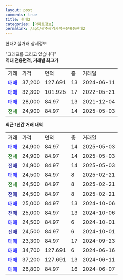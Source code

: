 ```yaml
---
layout: post
comments: true
title: 현대2
categories: [아파트정보]
permalink: /apt/광주광역시북구문흥동현대2
---
```


현대2 실거래 상세정보

<script type="text/javascript">
  google.charts.load('current', {'packages':['line', 'corechart']});
  google.charts.setOnLoadCallback(drawChart);

  function drawChart() {
    var data = new google.visualization.DataTable();
    data.addColumn('date', '거래일');
    data.addColumn('number', "매매");
    data.addColumn('number', "전세");
    data.addColumn('number', "전매");

    data.addRows([[new Date(Date.parse("2025-05-03")), 24900, null, null], [new Date(Date.parse("2025-05-03")), null, 24900, null], [new Date(Date.parse("2025-05-03")), null, null, 24900], [new Date(Date.parse("2025-02-21")), 24500, null, null], [new Date(Date.parse("2025-02-21")), null, 24500, null], [new Date(Date.parse("2025-02-21")), null, null, 24500], [new Date(Date.parse("2024-10-06")), 25000, null, null], [new Date(Date.parse("2024-10-06")), null, null, 25000], [new Date(Date.parse("2024-10-01")), 24500, null, null], [new Date(Date.parse("2024-10-01")), null, null, 24500], [new Date(Date.parse("2024-09-23")), 23300, null, null], [new Date(Date.parse("2024-06-16")), 34700, null, null], [new Date(Date.parse("2024-06-11")), 37200, null, null], [new Date(Date.parse("2024-06-07")), 26800, null, null]]);

    var options = {
      hAxis: {
        format: 'yyyy/MM/dd'
      },    
      lineWidth: 0,
      pointsVisible: true,    
      title: '최근 1년간 유형별 실거래가 분포',
      legend: { position: 'bottom' }
    };

    var formatter = new google.visualization.NumberFormat({pattern:'###,###'} );
    formatter.format(data, 1);
    formatter.format(data, 2);
    
    setTimeout(function() {
        var chart = new google.visualization.LineChart(document.getElementById('columnchart_material'));
        chart.draw(data, (options));
        document.getElementById('loading').style.display = 'none';
    }, 200);
  }
</script>


<div id="loading" style="z-index:20; display: block; margin-left: 0px">"그래프를 그리고 있습니다"</div>
<div id="columnchart_material" style="width: 95%; margin-left: 0px; display: block"></div>
<!-- contents start -->
<b>역대 전용면적, 거래별 최고가</b>
<table class="sortable">
    <tr>
      <td>거래</td>
      <td>가격</td>
      <td>면적</td>
      <td>층</td>
      <td>거래일</td>
    </tr>
        <tr>
          <td><a style="color: blue">매매</a></td>
          <td>37,200</td>
          <td>127.691</td>
          <td>13</td>
          <td>2024-06-11</td>
        </tr>            <tr>
          <td><a style="color: blue">매매</a></td>
          <td>32,300</td>
          <td>101.925</td>
          <td>17</td>
          <td>2022-05-21</td>
        </tr>            <tr>
          <td><a style="color: blue">매매</a></td>
          <td>28,000</td>
          <td>84.97</td>
          <td>13</td>
          <td>2021-12-04</td>
        </tr>        
        <tr>
              <td><a style="color: darkgreen">전세</a></td>
              <td>24,900</td>
              <td>84.97</td>
              <td>14</td>
              <td>2025-05-03</td>
            </tr>        
    
</table>

<b>최근 1년간 거래 내역</b>

<table class="sortable">
    <tr>
      <td>거래</td>
      <td>가격</td>
      <td>면적</td>
      <td>층</td>
      <td>거래일</td>
    </tr>
    <tr>
      <td><a style="color: blue">매매</a></td>
      <td>24,900</td>
      <td>84.97</td>
      <td>14</td>
      <td>2025-05-03</td>
    </tr>          <tr>
      <td><a style="color: darkgreen">전세</a></td>
      <td>24,900</td>
      <td>84.97</td>
      <td>14</td>
      <td>2025-05-03</td>
    </tr>          <tr>
      <td><a style="color: darkblue">전매</a></td>
      <td>24,900</td>
      <td>84.97</td>
      <td>14</td>
      <td>2025-05-03</td>
    </tr>          <tr>
      <td><a style="color: blue">매매</a></td>
      <td>24,500</td>
      <td>84.97</td>
      <td>8</td>
      <td>2025-02-21</td>
    </tr>          <tr>
      <td><a style="color: darkgreen">전세</a></td>
      <td>24,500</td>
      <td>84.97</td>
      <td>8</td>
      <td>2025-02-21</td>
    </tr>          <tr>
      <td><a style="color: darkblue">전매</a></td>
      <td>24,500</td>
      <td>84.97</td>
      <td>8</td>
      <td>2025-02-21</td>
    </tr>          <tr>
      <td><a style="color: blue">매매</a></td>
      <td>25,000</td>
      <td>84.97</td>
      <td>13</td>
      <td>2024-10-06</td>
    </tr>          <tr>
      <td><a style="color: darkblue">전매</a></td>
      <td>25,000</td>
      <td>84.97</td>
      <td>13</td>
      <td>2024-10-06</td>
    </tr>          <tr>
      <td><a style="color: blue">매매</a></td>
      <td>24,500</td>
      <td>84.97</td>
      <td>6</td>
      <td>2024-10-01</td>
    </tr>          <tr>
      <td><a style="color: darkblue">전매</a></td>
      <td>24,500</td>
      <td>84.97</td>
      <td>6</td>
      <td>2024-10-01</td>
    </tr>          <tr>
      <td><a style="color: blue">매매</a></td>
      <td>23,300</td>
      <td>84.97</td>
      <td>17</td>
      <td>2024-09-23</td>
    </tr>          <tr>
      <td><a style="color: blue">매매</a></td>
      <td>34,700</td>
      <td>127.691</td>
      <td>6</td>
      <td>2024-06-16</td>
    </tr>          <tr>
      <td><a style="color: blue">매매</a></td>
      <td>37,200</td>
      <td>127.691</td>
      <td>13</td>
      <td>2024-06-11</td>
    </tr>          <tr>
      <td><a style="color: blue">매매</a></td>
      <td>26,800</td>
      <td>84.97</td>
      <td>16</td>
      <td>2024-06-07</td>
    </tr>      </table>
<!-- contents end -->    

